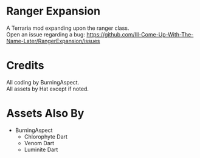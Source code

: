 # Ranger Expansion

A Terraria mod expanding upon the ranger class.
<br>
Open an issue regarding a bug: https://github.com/Ill-Come-Up-With-The-Name-Later/RangerExpansion/issues

# Credits

All coding by BurningAspect.
<br>
All assets by Hat except if noted.

# Assets Also By

<ul>
  <li>
    BurningAspect
    <ul>
      <li> Chlorophyte Dart </li>
      <li> Venom Dart </li>
      <li> Luminite Dart </li>
    </ul>
  </li>
</ul>
